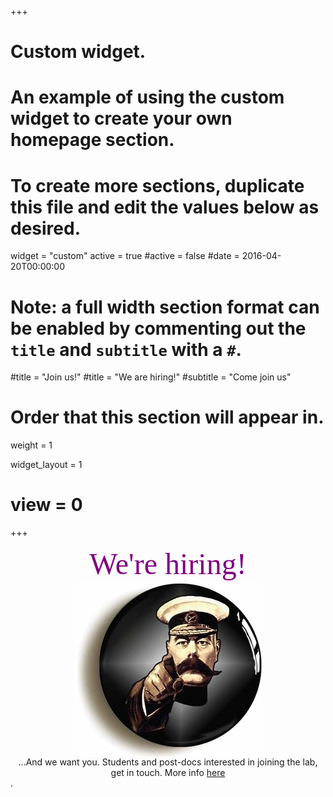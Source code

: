 +++
# Custom widget.
# An example of using the custom widget to create your own homepage section.
# To create more sections, duplicate this file and edit the values below as desired.
widget = "custom"
active = true
#active = false
#date = 2016-04-20T00:00:00

# Note: a full width section format can be enabled by commenting out the `title` and `subtitle` with a `#`.
#title = "Join us!"
#title = "We are hiring!"
#subtitle = "Come join us"

# Order that this section will appear in.
weight = 1


widget_layout = 1



# view = 0


+++




<div align="center"> <font face="calibri" color="purple" weight="bold" size=20> We're hiring! </font> </div>

<div align="center"> <img src="/img/KitchenerYou.jpg" align="center" margin="15px 15px 15px 15px" width="300" /> </div>

<div align="center"> ...And we want you. Students and post-docs interested in joining the lab, get in touch. More info <a href="/positions">here</a> </div>. 









